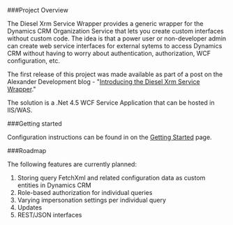 ###Project Overview

The Diesel Xrm Service Wrapper provides a generic wrapper for the Dynamics CRM Organization Service that lets you create custom interfaces without custom code. The idea is that a power user or non-developer admin can create web service interfaces for external sytems to access Dynamics CRM without having to worry about authentication, authorization, WCF configuration, etc.

The first release of this project was made available as part of a post on the Alexander Development blog - "[Introducing the Diesel Xrm Service Wrapper](http://www.alexanderdevelopment.net/post/2013/07/31/introducing-the-diesel-xrm-service-wrapper)."

The solution is a .Net 4.5 WCF Service Application that can be hosted in IIS/WAS.

###Getting started

Configuration instructions can be found in on the [Getting Started](https://github.com/lucasalexander/DieselXrmWrapper/wiki/Getting-Started) page.

###Roadmap

The following features are currently planned:

1. Storing query FetchXml and related configuration data as custom entities in Dynamics CRM
2. Role-based authorization for individual queries
3. Varying impersonation settings per individual query
4. Updates
5. REST/JSON interfaces